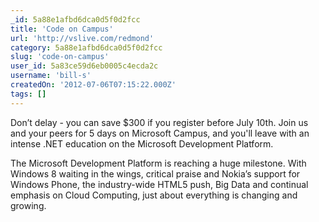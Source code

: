 ```yaml
---
_id: 5a88e1afbd6dca0d5f0d2fcc
title: 'Code on Campus'
url: 'http://vslive.com/redmond'
category: 5a88e1afbd6dca0d5f0d2fcc
slug: 'code-on-campus'
user_id: 5a83ce59d6eb0005c4ecda2c
username: 'bill-s'
createdOn: '2012-07-06T07:15:22.000Z'
tags: []
---
```


Don’t delay - you can save $300 if you register before July 10th.  Join us and your peers for 5 days on Microsoft Campus, and you'll leave with an intense .NET education on the Microsoft Development Platform.

The Microsoft Development Platform is reaching a huge milestone. With Windows 8 waiting in the wings, critical praise and Nokia’s support for Windows Phone, the industry-wide HTML5 push, Big Data and continual emphasis on Cloud Computing, just about everything is changing and growing.
